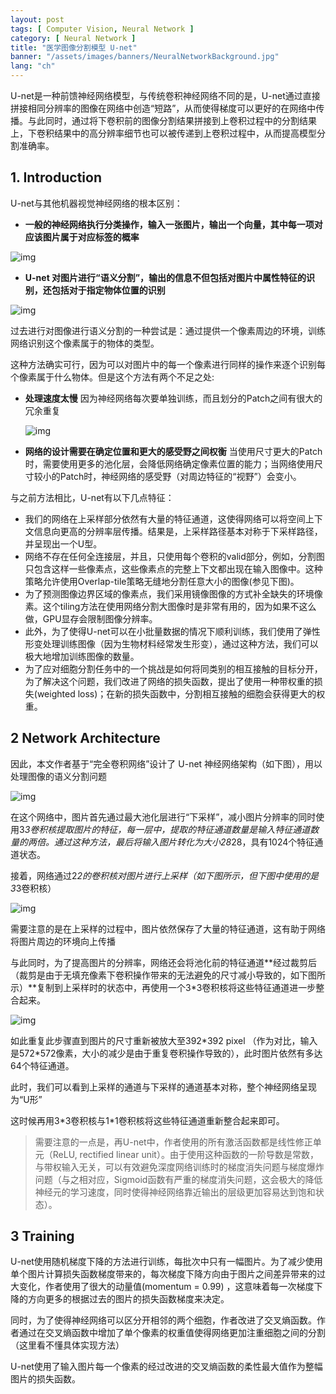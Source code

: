 ```yaml
---
layout: post
tags: [ Computer Vision, Neural Network ]
category: [ Neural Network ]
title: "医学图像分割模型 U-net"
banner: "/assets/images/banners/NeuralNetworkBackground.jpg"
lang: "ch"
---
```


U-net是一种前馈神经网络模型，与传统卷积神经网络不同的是，U-net通过直接拼接相同分辨率的图像在网络中创造“短路”，从而使得梯度可以更好的在网络中传播。与此同时，通过将下卷积前的图像分割结果拼接到上卷积过程中的分割结果上，下卷积结果中的高分辨率细节也可以被传递到上卷积过程中，从而提高模型分割准确率。

## 1. Introduction

U-net与其他机器视觉神经网络的根本区别：

- **一般的神经网络执行分类操作，输入一张图片，输出一个向量，其中每一项对应该图片属于对应标签的概率**

![img](https://gitee.com/MarkYutianChen/mark-markdown-imagebed/raw/master/20210502162926.jpeg)

* **U-net 对图片进行“语义分割”，输出的信息不但包括对图片中属性特征的识别，还包括对于指定物体位置的识别**

![img](https://gitee.com/MarkYutianChen/mark-markdown-imagebed/raw/master/20210502162929.jpeg)

过去进行对图像进行语义分割的一种尝试是：通过提供一个像素周边的环境，训练网络识别这个像素属于的物体的类型。

这种方法确实可行，因为可以对图片中的每一个像素进行同样的操作来逐个识别每个像素属于什么物体。但是这个方法有两个不足之处:

- **处理速度太慢** 因为神经网络每次要单独训练，而且划分的Patch之间有很大的冗余重复

  ![img](https://gitee.com/MarkYutianChen/mark-markdown-imagebed/raw/master/20210502162931.jpeg)

- **网络的设计需要在确定位置和更大的感受野之间权衡** 当使用尺寸更大的Patch时，需要使用更多的池化层，会降低网络确定像素位置的能力；当网络使用尺寸较小的Patch时，神经网络的感受野（对周边特征的“视野”）会变小。

与之前方法相比，U-net有以下几点特征：

- 我们的网络在上采样部分依然有大量的特征通道，这使得网络可以将空间上下文信息向更高的分辨率层传播。结果是，上采样路径基本对称于下采样路径，并呈现出一个U型。
- 网络不存在任何全连接层，并且，只使用每个卷积的valid部分，例如，分割图只包含这样一些像素点，这些像素点的完整上下文都出现在输入图像中。这种策略允许使用Overlap-tile策略无缝地分割任意大小的图像(参见下图)。
- 为了预测图像边界区域的像素点，我们采用镜像图像的方式补全缺失的环境像素。这个tiling方法在使用网络分割大图像时是非常有用的，因为如果不这么做，GPU显存会限制图像分辨率。
- 此外，为了使得U-net可以在小批量数据的情况下顺利训练，我们使用了弹性形变处理训练图像（因为生物材料经常发生形变），通过这种方法，我们可以极大地增加训练图像的数量。
- 为了应对细胞分割任务中的一个挑战是如何将同类别的相互接触的目标分开，为了解决这个问题，我们改进了网络的损失函数，提出了使用一种带权重的损失(weighted loss)；在新的损失函数中，分割相互接触的细胞会获得更大的权重。

## 2 Network Architecture

因此，本文作者基于“完全卷积网络”设计了 U-net 神经网络架构（如下图），用以处理图像的语义分割问题

![img](https://gitee.com/MarkYutianChen/mark-markdown-imagebed/raw/master/20210502162934.jpeg)

在这个网络中，图片首先通过最大池化层进行“下采样”，减小图片分辨率的同时使用3*3卷积核提取图片的特征，每一层中，提取的特征通道数量是输入特征通道数量的两倍。通过这种方法，最后将输入图片转化为大小28*28，具有1024个特征通道状态。

接着，网络通过2*2的卷积核对图片进行上采样（如下图所示，但下图中使用的是3*3卷积核）

![img](https://gitee.com/MarkYutianChen/mark-markdown-imagebed/raw/master/20210502162937.jpeg)

需要注意的是在上采样的过程中，图片依然保存了大量的特征通道，这有助于网络将图片周边的环境向上传播

与此同时，为了提高图片的分辨率，网络还会将池化前的特征通道**经过裁剪后（裁剪是由于无填充像素下卷积操作带来的无法避免的尺寸减小导致的，如下图所示）**复制到上采样时的状态中，再使用一个3*3卷积核将这些特征通道进一步整合起来。

![img](https://gitee.com/MarkYutianChen/mark-markdown-imagebed/raw/master/20210502162939.jpeg)

如此重复此步骤直到图片的尺寸重新被放大至392\*392 pixel （作为对比，输入是572\*572像素，大小的减少是由于重复卷积操作导致的），此时图片依然有多达64个特征通道。

此时，我们可以看到上采样的通道与下采样的通道基本对称，整个神经网络呈现为“U形”

这时候再用3\*3卷积核与1\*1卷积核将这些特征通道重新整合起来即可。



> 需要注意的一点是，再U-net中，作者使用的所有激活函数都是线性修正单元（ReLU, rectified linear unit）。由于使用这种函数的一阶导数是常数，与带权输入无关，可以有效避免深度网络训练时的梯度消失问题与梯度爆炸问题（与之相对应，Sigmoid函数有严重的梯度消失问题，这会极大的降低神经元的学习速度，同时使得神经网络靠近输出的层级更加容易达到饱和状态）。

## 3 Training

U-net使用随机梯度下降的方法进行训练，每批次中只有一幅图片。为了减少使用单个图片计算损失函数梯度带来的，每次梯度下降方向由于图片之间差异带来的过大变化，作者使用了很大的动量值(momentum = 0.99) ，这意味着每一次梯度下降的方向更多的根据过去的图片的损失函数梯度来决定。

同时，为了使得神经网络可以区分开相邻的两个细胞，作者改进了交叉熵函数。作者通过在交叉熵函数中增加了单个像素的权重值使得网络更加注重细胞之间的分割（这里看不懂具体实现方法）

U-net使用了输入图片每一个像素的经过改进的交叉熵函数的柔性最大值作为整幅图片的损失函数。